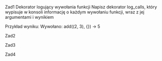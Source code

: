 Zad1
Dekorator logujący wywołania funkcji
Napisz dekorator log_calls, który wypisuje w konsoli informację o każdym wywołaniu funkcji, 
wraz z jej argumentami i wynikiem

Przykład wyniku:
Wywołano: add((2, 3), {}) -> 5

Zad2

Zad3

Zad4

